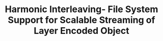 ---
layout: publication-single
title: Harmonic Interleaving- File System Support for Scalable Streaming of Layer Encoded Object
name: Proceedings of the ACM International Workshop on Network and Operating Systems Support for Digital Audio and Video(NOSSDAV'06)
first-author: Sooyong Kang
co-authors: Youjip Won, Seunghyun Roh
during: 2006.05.22 - 2006.05.23
location: Newport, Rhode Island
impactfactor: 
doi: 
note: 
categories: 
 - Multimedia Systems
tag: 
 - International Conference
---